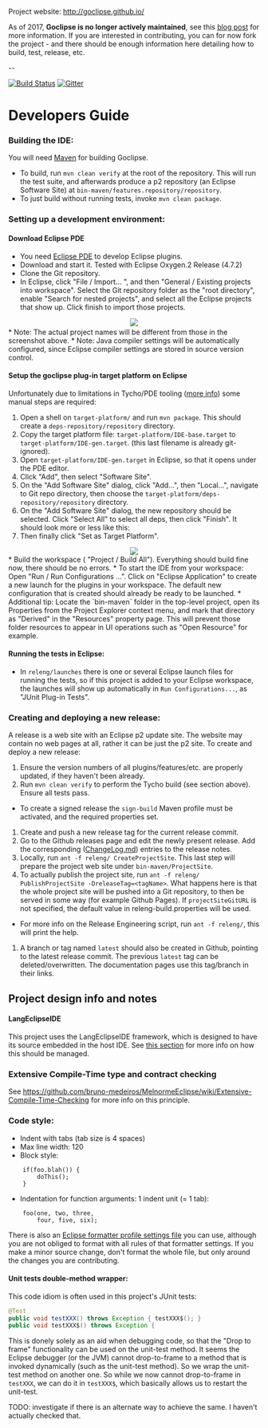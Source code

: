 Project website: http://goclipse.github.io/

As of 2017, **Goclipse is no longer actively maintained**, see this [blog post](http://pureconcepture.blogspot.co.uk/2017/07/goodbye-to-eclipse-end-of-era-for.html) for more information. If you are interested in contributing, you can for now fork the project - and there should be enough information here detailing how to build, test, release, etc.

--

[![Build Status](https://travis-ci.org/GoClipse/goclipse.svg?branch=master)](https://travis-ci.org/GoClipse/goclipse)
[![Gitter](https://badges.gitter.im/GoClipse/goclipse.svg)](https://gitter.im/GoClipse/goclipse?utm_source=badge&utm_medium=badge&utm_campaign=pr-badge)

Developers Guide
================

### Building the IDE:
You will need [Maven](http://maven.apache.org/) for building Goclipse.
 * To build, run `mvn clean verify` at the root of the repository. This will run the test suite, and afterwards produce a p2 repository (an Eclipse Software Site) at `bin-maven/features.repository/repository`.
 * To just build without running tests, invoke `mvn clean package`.

### Setting up a development environment:

#### Download Eclipse PDE

 * You need [Eclipse PDE](https://eclipse.org/pde/) to develop Eclipse plugins.
 * Download and start it. Tested with Eclipse Oxygen.2 Release (4.7.2)
 * Clone the Git repository.
 * In Eclipse, click "File / Import... ", and then "General / Existing projects into workspace". Select the Git repository folder as the "root directory", enable "Search for nested projects", and select all the Eclipse projects that show up. Click finish to import those projects.
<div align="center">
<a><img src="documentation/README_images/ImportPluginProjects.png" /><a/> <br/>
</div>
 * Note: The actual project names will be different from those in the screenshot above.
 * Note: Java compiler settings will be automatically configured, since Eclipse compiler settings are stored in source version control.

#### Setup the goclipse plug-in target platform on Eclipse

Unfortunately due to limitations in Tycho/PDE tooling ([more info](https://github.com/tesla/m2eclipse-tycho/issues/29)) some manual steps are required:

 1. Open a shell on `target-platform/` and run `mvn package`. This should create a `deps-repository/repository` directory.
 1. Copy the target platform file: `target-platform/IDE-base.target` to `target-platform/IDE-gen.target`. (this last filename is already git-ignored).
 1. Open `target-platform/IDE-gen.target` in Eclipse, so that it opens under the PDE editor.
 1. Click "Add", then select "Software Site".
 1. On the "Add Software Site" dialog, click "Add...", then "Local...", navigate to Git repo directory, then choose the `target-platform/deps-repository/repository` directory.
 1. On the "Add Software Site" dialog, the new repository should be selected. Click "Select All" to select all deps, then click "Finish". It should look more or less like this:
 1. Then finally click "Set as Target Platform".

<div align="center">
<a><img src="documentation/README_images/Set_As_Target_Platform.png" /><a/>
</div>
  * Build the workspace ( "Project / Build All"). Everything should build fine now, there should be no errors.
  * To start the IDE from your workspace: Open "Run / Run Configurations ...". Click on "Eclipse Application" to create a new launch for the plugins in your workspace. The default new configuration that is created should already be ready to be launched.
  * Additional tip: Locate the `bin-maven` folder in the top-level project, open its Properties from the Project Explorer context menu, and mark that directory as "Derived" in the "Resources" property page. This will prevent those folder resources to appear in UI operations such as "Open Resource" for example.

#### Running the tests in Eclipse:
 * In `releng/launches` there is one or several Eclipse launch files for running the tests, so if this project is added to your Eclipse workspace, the launches will show up automatically in `Run Configurations...`, as "JUnit Plug-in Tests". 

### Creating and deploying a new release:
A release is a web site with an Eclipse p2 update site. The website may contain no web pages at all, rather it can be just the p2 site. To create and deploy a new release:

 1. Ensure the version numbers of all plugins/features/etc. are properly updated, if they haven't been already.
 1. Run `mvn clean verify` to perform the Tycho build (see section above). Ensure all tests pass.
   * To create a signed release the `sign-build` Maven profile must be activated, and the required properties set.
 1. Create and push a new release tag for the current release commit. 
 1. Go to the Github releases page and edit the newly present release. Add the corresponding ([ChangeLog.md](documentation/ChangeLog.md)) entries to the release notes. 
 1. Locally, run `ant -f releng/ CreateProjectSite`. This last step will prepare the project web site under `bin-maven/ProjectSite`.
 1. To actually publish the project site, run `ant -f releng/ PublishProjectSite -DreleaseTag=<tagName>`. What happens here is that the whole project site will be pushed into a Git repository, to then be served in some way (for example Github Pages). If `projectSiteGitURL` is not specified, the default value in releng-build.properties will be used.
   * For more info on the Release Engineering script, run `ant -f releng/`, this will print the help.
 1. A branch or tag named `latest` should also be created in Github, pointing to the latest release commit. The previous `latest` tag can be deleted/overwritten. The documentation pages use this tag/branch in their links.

## Project design info and notes

#### LangEclipseIDE
This project uses the LangEclipseIDE framework, which is designed to have its source embedded in the host IDE.
See [this section](https://github.com/bruno-medeiros/MelnormeEclipse/blob/master/README-MelnormeEclipse.md#understanding-melnormeeclipse-source-embedding) for more info on how this should be managed.

### Extensive Compile-Time type and contract checking
See https://github.com/bruno-medeiros/MelnormeEclipse/wiki/Extensive-Compile-Time-Checking for more info on this principle.

### Code style:
 * Indent with tabs (tab size is 4 spaces)
 * Max line width: 120
 * Block style:
```
    if(foo.blah()) {
        doThis();
    }
```
 * Indentation for function arguments: 1 indent unit (= 1 tab):
```
    foo(one, two, three,
        four, five, six);
```

There is also an [Eclipse formatter profile settings file](code-style.xml) you can use, although you are not obliged to format with all rules of that formatter settings. If you make a minor source change, don't format the whole file, but only around the changes you are contributing.

#### Unit tests double-method wrapper:
 
This code idiom is often used in this project's JUnit tests:
```java
@Test
public void testXXX() throws Exception { testXXX$(); }
public void testXXX$() throws Exception {
```
This is donely solely as an aid when debugging code, so that the "Drop to frame" functionality can be used on the unit-test method. It seems the Eclipse debugger (or the JVM) cannot drop-to-frame to a method that is invoked dynamically (such as the unit-test method). So we wrap the unit-test method on another one. So while we now cannot drop-to-frame in `testXXX`, we can do it in `testXXX$`, which basically allows us to restart the unit-test.

TODO: investigate if there is an alternate way to achieve the same. I haven't actually checked that.
